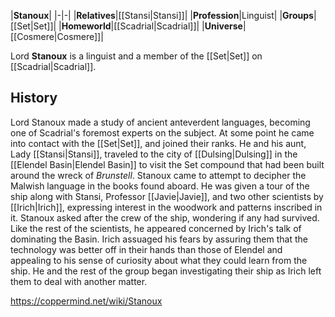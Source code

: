 |**Stanoux**|
|-|-|
|**Relatives**|[[Stansi\|Stansi]]|
|**Profession**|Linguist|
|**Groups**|[[Set\|Set]]|
|**Homeworld**|[[Scadrial\|Scadrial]]|
|**Universe**|[[Cosmere\|Cosmere]]|

Lord **Stanoux** is a linguist and a member of the [[Set\|Set]] on [[Scadrial\|Scadrial]].

## History
Lord Stanoux made a study of ancient anteverdent languages, becoming one of Scadrial's foremost experts on the subject. At some point he came into contact with the [[Set\|Set]], and joined their ranks. He and his aunt, Lady [[Stansi\|Stansi]], traveled to the city of [[Dulsing\|Dulsing]] in the [[Elendel Basin\|Elendel Basin]] to visit the Set compound that had been built around the wreck of *Brunstell*. Stanoux came to attempt to decipher the Malwish language in the books found aboard. He was given a tour of the ship along with Stansi, Professor [[Javie\|Javie]], and two other scientists by [[Irich\|Irich]], expressing interest in the woodwork and patterns inscribed in it. Stanoux asked after the crew of the ship, wondering if any had survived. Like the rest of the scientists, he appeared concerned by Irich's talk of dominating the Basin. Irich assuaged his fears by assuring them that the technology was better off in their hands than those of Elendel and appealing to his sense of curiosity about what they could learn from the ship. He and the rest of the group began investigating their ship as Irich left them to deal with another matter.



https://coppermind.net/wiki/Stanoux